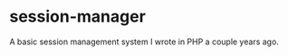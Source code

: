 session-manager
===============

A basic session management system I wrote in PHP a couple years ago.
